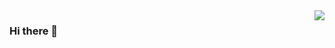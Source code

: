 <img align="right" src="https://github-readme-stats.vercel.app/api?username=zhougonglai&show_icons=true&icon_color=805AD5&text_color=718096&bg_color=ffffff&hide_title=true" />

### Hi there 👋

<!--
**zhougonglai/zhougonglai** is a ✨ _special_ ✨ repository because its `README.md` (this file) appears on your GitHub profile.

Here are some ideas to get you started:

- 🔭 I’m currently working on ...
- 🌱 I’m currently learning ...
- 👯 I’m looking to collaborate on ...
- 🤔 I’m looking for help with ...
- 💬 Ask me about ...
- 📫 How to reach me: ...
- 😄 Pronouns: ...
- ⚡ Fun fact: ...
-->
